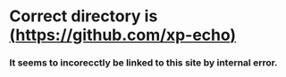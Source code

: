 # Correct directory is [(https://github.com/xp-echo)](https://github.com/xp-echo)
### It seems to incorecctly be linked to this site by internal error.
